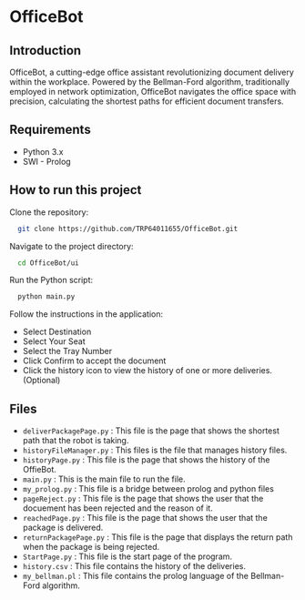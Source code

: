 # OfficeBot



## Introduction

OfficeBot, a cutting-edge office assistant revolutionizing document delivery within the workplace. Powered by the Bellman-Ford algorithm, traditionally employed in network optimization, OfficeBot navigates the office space with precision, calculating the shortest paths for efficient document transfers.


## Requirements

- Python 3.x
- SWI - Prolog


## How to run this project

Clone the repository:
```bash
  git clone https://github.com/TRP64011655/OfficeBot.git
```
    
Navigate to the project directory:
```bash
  cd OfficeBot/ui
```

Run the Python script:
```bash
  python main.py
```

Follow the instructions in the application:
- Select Destination
- Select Your Seat
- Select the Tray Number
- Click Confirm to accept the document
- Click the history icon to view the history of one or more deliveries. (Optional) 

## Files

- `deliverPackagePage.py` : This file is the page that shows the shortest path that the robot is taking.
- `historyFileManager.py` : This files is the file that manages history files. 
- `historyPage.py` : This file is the page that shows the history of the OffieBot.
- `main.py` : This is the main file to run the file.
- `my_prolog.py` : This file is a bridge between prolog and python files
- `pageReject.py` : This file is the page that shows the user that the docuement has been rejected and the reason of it.
- `reachedPage.py` : This file is the page that shows the user that the package is delivered. 
- `returnPackagePage.py` : This file is the page that displays the return path when the package is being rejected.
- `StartPage.py` : This file is the start page of the program.
- `history.csv` : This file contains the history of the deliveries.
- `my_bellman.pl` : This file contains the prolog language of the Bellman-Ford algorithm.

